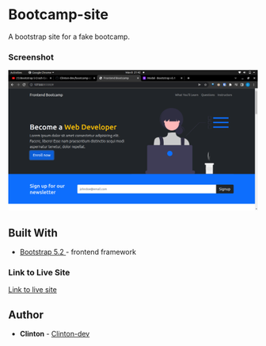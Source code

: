 # Bootcamp-site
A bootstrap site for a fake bootcamp.

### Screenshot
![](./screenshot.png)

## Built With

* [Bootstrap 5.2 ](https://getbootstrap.com/docs/5.2/getting-started/introduction/) - frontend framework

### Link to Live Site
[Link to live site](https://clinton-dev.github.io/bootcamp-site/)

## Author

* **Clinton** - [Clinton-dev](https://github.com/Clinton-dev)
